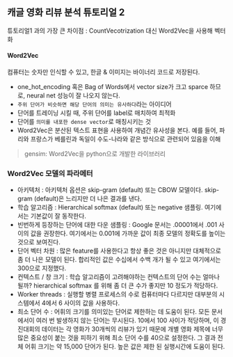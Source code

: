 ## 캐글 영화 리뷰 분석 튜토리얼 2

튜토리얼1 과의 가장 큰 차이점 : CountVecotrization 대신 Word2Vec을 사용해 벡터화

#### Word2Vec

컴퓨터는 숫자만 인식할 수 있고, 한글 & 이미지는 바이너리 코드로 저장된다.

* one_hot_encoding 혹은 Bag of Words에서 vector size가 크고 sparce 하므로, neural net 성능이 잘 나오지 않는다.
* `주위 단어가 비슷하면 해당 단어의 의미는 유사하다`라는 아이디어
* 단어를 트레이닝 시킬 때, 주위 단어를 label로 매치하여 최적화
* 단어를 `의미를 내포한 dense vector`로 매칭시키는 것
* Word2Vec은 분산된 텍스트 표현을 사용하여 개념간 유사성을 본다. 예를 들어, 파리와 프랑스가 베를린과 독일이 수도-나라와 같은 방식으로 관련되어 있음을 이해

> gensim: Word2Vec을 python으로 개발한 라이브러리



### Word2Vec 모델의 파라메터

- 아키텍처 : 아키텍처 옵션은 skip-gram (default) 또는 CBOW 모델이다. skip-gram (default)은 느리지만 더 나은 결과를 낸다.
- 학습 알고리즘 : Hierarchical softmax (default) 또는 negative 샘플링. 여기에서는 기본값이 잘 동작한다.
- 빈번하게 등장하는 단어에 대한 다운 샘플링 : Google 문서는 .00001에서 .001 사이의 값을 권장한다. 여기에서는 0.001에 가까운 값이 최종 모델의 정확도를 높이는 것으로 보여진다.
- 단어 벡터 차원 : 많은 feature를 사용한다고 항상 좋은 것은 아니지만 대체적으로 좀 더 나은 모델이 된다. 합리적인 값은 수십에서 수백 개가 될 수 있고 여기에서는 300으로 지정했다.
- 컨텍스트 / 창 크기 : 학습 알고리즘이 고려해야하는 컨텍스트의 단어 수는 얼마나 될까? hierarchical softmax 를 위해 좀 더 큰 수가 좋지만 10 정도가 적당하다.
- Worker threads : 실행할 병렬 프로세스의 수로 컴퓨터마다 다르지만 대부분의 시스템에서 4에서 6 사이의 값을 사용하다.
- 최소 단어 수 : 어휘의 크기를 의미있는 단어로 제한하는 데 도움이 된다. 모든 문서에서이 여러 번 발생하지 않는 단어는 무시된다. 10에서 100 사이가 적당하며, 이 경진대회의 데이터는 각 영화가 30개씩의 리뷰가 있기 때문에 개별 영화 제목에 너무 많은 중요성이 붙는 것을 피하기 위해 최소 단어 수를 40으로 설정한다. 그 결과 전체 어휘 크기는 약 15,000 단어가 된다. 높은 값은 제한 된 실행시간에 도움이 된다.

